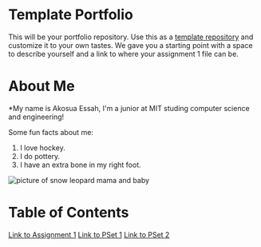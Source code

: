 # Template Portfolio
This will be your portfolio repository. Use this as a [template repository](https://docs.github.com/en/repositories/creating-and-managing-repositories/creating-a-template-repository) and customize it to your own tastes. We gave you a starting point with a space to describe yourself and a link to where your assignment 1 file can be.

# About Me
*My name is Akosua Essah, I'm a junior at MIT studing computer science and engineering!

Some fun facts about me:
1. I love hockey.
2. I do pottery.
3. I have an extra bone in my right foot.

![picture of snow leopard mama and baby](https://pbs.twimg.com/media/GzYlia3XMAAWfm4?format=jpg&name=4096x4096)


# Table of Contents
[Link to Assignment 1](assignments/assignment1.md)
[Link to PSet 1](assignments/pset1.md)
[Link to PSet 2](assignments/pset2.md)
